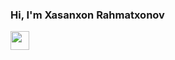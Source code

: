 ### Hi, I'm  Xasanxon Rahmatxonov
<img src="https://media0.giphy.com/media/gM5qFksULw54NMWyry/giphy.gif?cid=ecf05e47he4m03bw8hhodxykvq6iq16kv12czwvymrrf7n8y&ep=v1_stickers_search&rid=giphy.gif&ct=s" width="30px">
